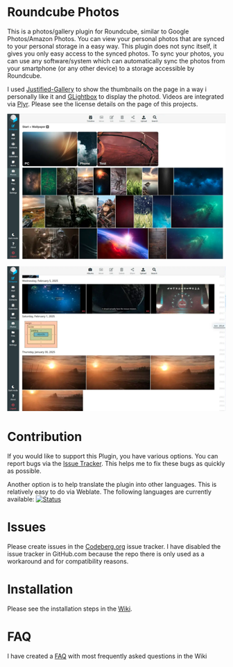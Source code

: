 # Roundcube Photos
This is a photos/gallery plugin for Roundcube, similar to Google Photos/Amazon Photos. You can view your personal photos that are synced to your personal storage in a easy way. This plugin does not sync itself, it gives you only easy access to the synced photos. To sync your photos, you can use any software/system which can automatically sync the photos from your smartphone (or any other device) to a storage accessible by Roundcube. 

I used [Justified-Gallery](https://github.com/miromannino/Justified-Gallery) to show the thumbnails on the page in a way i personally like it and [GLightbox](https://biati-digital.github.io/glightbox/) to display the photod. Videos are integrated via [Plyr](https://github.com/sampotts/plyr). Please see the license details on the page of this projects.

![Album View](images/screenshot001.webp "Album View")

![Timeline View](images/screenshot002.webp "Timeline View")

# Contribution
If you would like to support this Plugin, you have various options. You can report bugs via the [Issue Tracker](https://codeberg.org/Offerel/Roundcube_Pictures/issues). This helps me to fix these bugs as quickly as possible.

Another option is to help translate the plugin into other languages. This is relatively easy to do via Weblate. The following languages are currently available:
[![Status](https://translate.codeberg.org/widget/roundcube-pictures/multi-auto.svg)](https://translate.codeberg.org/engage/roundcube-pictures/)

# Issues
Please create issues in the [Codeberg.org](https://codeberg.org/Offerel/roundcube_pictures/issues) issue tracker. I have disabled the issue tracker in GitHub.com because the repo there is only used as a workaround and for compatibility reasons.

# Installation
Please see the installation steps in the [Wiki](../../../../../Offerel/roundcube_pictures/wiki/#installation).

# FAQ
I have created a [FAQ](../../../../../Offerel/roundcube_pictures/wiki/#faq) with most frequently asked questions in the Wiki
